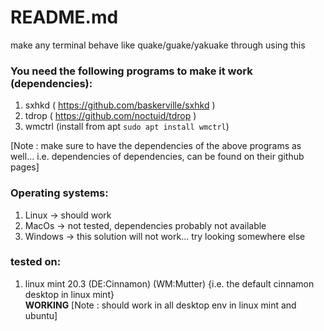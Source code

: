 # README.md
make any terminal behave like quake/guake/yakuake through using this

### You need the following programs to make it work (dependencies):
1. sxhkd ( https://github.com/baskerville/sxhkd )
2. tdrop ( https://github.com/noctuid/tdrop )
3. wmctrl (install from apt ```sudo apt install wmctrl```)

[Note : make sure to have the dependencies of the above programs as well... i.e. dependencies of dependencies, can be found on their github pages]

### Operating systems:
1. Linux -> should work
2. MacOs -> not tested, dependencies probably not available
3. Windows -> this solution will not work... try looking somewhere else



### tested on:
1. linux mint 20.3 (DE:Cinnamon) (WM:Mutter)
{i.e. the default cinnamon desktop in linux mint}		
**WORKING**
[Note : should work in all desktop env in linux mint and ubuntu]

